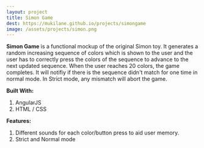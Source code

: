 ```yaml
---
layout: project
title: Simon Game
dest: https://mukilane.github.io/projects/simongame
image: /assets/projects/simon.png
---
```


**Simon Game** is a functional mockup of the original Simon toy. It generates a random increasing sequence of colors which is shown to the user and the user has to correctly press the colors of the sequence to advance to the next updated sequence. When the user reaches 20 colors, the game completes. It will notifiy if there is the sequence didn't match for one time in normal mode. In Strict mode, any mismatch will abort the game. 

**Built With:**

1. AngularJS
2. HTML / CSS

**Features:**

1. Different sounds for each color/button press to aid user memory.
2. Strict and Normal mode
